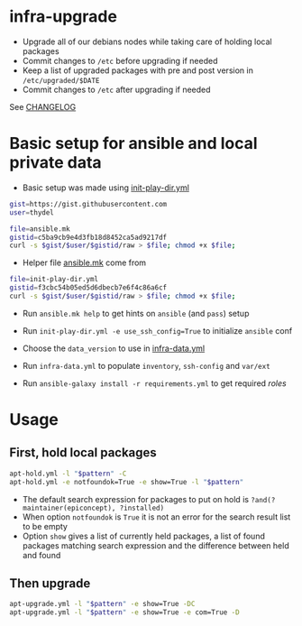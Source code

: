 # infra-upgrade

- Upgrade all of our debians nodes while taking care of holding local
  packages
- Commit changes to `/etc` before upgrading if needed
- Keep a list of upgraded packages with pre and post version in `/etc/upgraded/$DATE`
- Commit changes to `/etc` after upgrading if needed

See [CHANGELOG][]

[CHANGELOG]: CHANGELOG.md

# Basic setup for ansible and local private data

- Basic setup was made using [init-play-dir.yml](init-play-dir.yml)

```bash
gist=https://gist.githubusercontent.com
user=thydel

file=ansible.mk
gistid=c5ba9cb9e4d3fb18d8452ca5ad9217df
curl -s $gist/$user/$gistid/raw > $file; chmod +x $file;
```

- Helper file [ansible.mk](ansible.mk) come from

```bash
file=init-play-dir.yml
gistid=f3cbc54b05ed5d6dbecb7e6f4c86a6cf
curl -s $gist/$user/$gistid/raw > $file; chmod +x $file;
```

- Run `ansible.mk help` to get hints on `ansible` (and `pass`) setup

- Run `init-play-dir.yml -e use_ssh_config=True` to initialize `ansible` conf

- Choose the `data_version` to use in [infra-data.yml](infra-data.yml)

- Run `infra-data.yml` to populate `inventory`, `ssh-config` and `var/ext`

- Run `ansible-galaxy install -r requirements.yml` to get required *roles*

# Usage

## First, hold local packages

```bash
apt-hold.yml -l "$pattern" -C
apt-hold.yml -e notfoundok=True -e show=True -l "$pattern"
```

- The default search expression for packages to put on hold is
  `?and(?maintainer(epiconcept), ?installed)`
- When option `notfoundok` is `True` it is not an error for the search
  result list to be empty
- Option `show` gives a list of currently held packages, a list of
  found packages matching search expression and the difference between
  held and found

## Then upgrade

```bash
apt-upgrade.yml -l "$pattern" -e show=True -DC
apt-upgrade.yml -l "$pattern" -e show=True -e com=True -D
```
